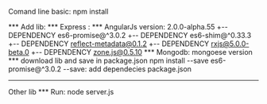 Comand line basic: 
npm install

*** Add lib: 
*** Express : 
*** AngularJs version: 2.0.0-alpha.55
+-- DEPENDENCY es6-promise@^3.0.2
+-- DEPENDENCY es6-shim@^0.33.3
+-- DEPENDENCY reflect-metadata@0.1.2
+-- DEPENDENCY rxjs@5.0.0-beta.0
+-- DEPENDENCY zone.js@0.5.10
*** Mongodb: mongoese version
*** download lib and save in package.json
npm install --save  es6-promise@^3.0.2
--save: add dependecies package.json 
************************************
Other lib
*** Run:
node server.js
